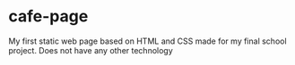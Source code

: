 # cafe-page
My first static web page based on HTML and CSS made for my final school project. Does not have any other technology
